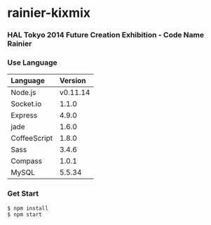 # rainier-kixmix
### HAL Tokyo 2014 Future Creation Exhibition - Code Name Rainier

### Use Language
| Language | Version     |
| :------------- | :------------- |
| Node.js       | v0.11.14       |
| Socket.io | 1.1.0 |
| Express | 4.9.0 |
| jade | 1.6.0 |
| CoffeeScript | 1.8.0 |
| Sass | 3.4.6 |
| Compass | 1.0.1 |
| MySQL | 5.5.34 |

### Get Start

``` shell
$ npm install
$ npm start
```
